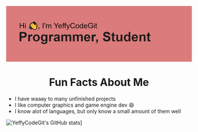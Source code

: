 <img align="center" src="header.png" alt="Intro Pic">

<h1 align="center">Fun Facts About Me</h1>
<ul>
  <li>I have waaay to many unfinished projects</li>
  <li>I like computer graphics and game engine dev 😄</li>
  <li>I know alot of languages, but only know a small amount of them well</li>
</ul>

![YeffyCodeGit's GitHub stats](https://github-readme-stats.vercel.app/api?username=yeffycodegit)]
